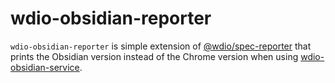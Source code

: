 # wdio-obsidian-reporter

`wdio-obsidian-reporter` is simple extension of [@wdio/spec-reporter](https://www.npmjs.com/package/@wdio/spec-reporter)
that prints the Obsidian version instead of the Chrome version when using
[wdio-obsidian-service](https://jesse-r-s-hines.github.io/wdio-obsidian-service/modules/wdio-obsidian-reporter.html).

